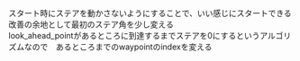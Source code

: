 スタート時にステアを動かさないようにすることで、いい感じにスタートできる  
改善の余地として最初のステア角を少し変える  
look_ahead_pointがあるところに到達するまでステアを0にするというアルゴリズムなので　あるところまでのwaypointのindexを変える
